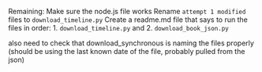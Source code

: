 Remaining:
Make sure the node.js file works
Rename `attempt 1 modified` files to `download_timeline.py`
Create a readme.md file that says to run the files in order:
    1. `download_timeline.py` and
    2. `download_book_json.py`


also need to check that download_synchronous is naming the files properly (should be using the last known date of the file, probably pulled from the json)